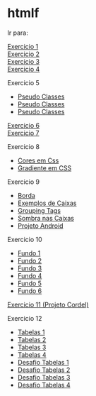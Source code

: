 # htmlf
 
Ir para:

<a href="https://jsa04.github.io/htmlf/ex001">Exercicio 1</a><br>
<a href="https://jsa04.github.io/htmlf/ex002">Exercicio 2</a><br>
<a href="https://jsa04.github.io/htmlf/ex003">Exercicio 3</a><br>
<a href="https://jsa04.github.io/htmlf/ex004">Exercicio 4</a>
<p>Exercicio 5</p>
<ul>
    <li><a href="https://jsa04.github.io/htmlf/ex005/pseudo_classes.html">Pseudo Classes</a></li>
    <li><a href="https://jsa04.github.io/htmlf/ex005/pseudo_elementos.html">Pseudo Classes</a></li>
    <li><a href="https://jsa04.github.io/htmlf/ex005/seletores_personalizados.html">Pseudo Classes</a></li>
</ul>
<a href="https://jsa04.github.io/htmlf/ex006">Exercicio 6</a><br>
<a href="https://jsa04.github.io/htmlf/ex007/estilos.html">Exercicio 7</a>
<p>Exercicio 8</p>
<ul>
    <li><a href="https://jsa04.github.io/htmlf/ex008/cores_em_css.html">Cores em Css</a></li>
    <li><a href="https://jsa04.github.io/htmlf/ex008/gradiente_em_css.html">Gradiente em CSS</a></li>
</ul>
<p>Exercicio 9</p>
<ul>
    <li><a href="https://jsa04.github.io/htmlf/ex009/borda.html">Borda</a></li>
    <li><a href="https://jsa04.github.io/htmlf/ex009/exemplos_de_caixas.html">Exemplos de Caixas</a></li>
    <li><a href="https://jsa04.github.io/htmlf/ex009/grouping_tags.html">Grouping Tags</a></li>
    <li><a href="https://jsa04.github.io/htmlf/ex009/sombra_nas_caixas.html">Sombra nas Caixas</a></li>
    <li><a href="https://jsa04.github.io/htmlf/ex009/des/android-site.html">Projeto Android</a></li>
</ul>
<p>Exercicio 10</p>
<ul>
    <li><a href="https://jsa04.github.io/htmlf/ex010/fundo001.html">Fundo 1</a></li>      
    <li><a href="https://jsa04.github.io/htmlf/ex010/fundo002.html">Fundo 2</a></li>    
    <li><a href="https://jsa04.github.io/htmlf/ex010/fundo003.html">Fundo 3</a></li>  
    <li><a href="https://jsa04.github.io/htmlf/ex010/fundo004.html">Fundo 4</a></li>      
    <li><a href="https://jsa04.github.io/htmlf/ex010/fundo005.html">Fundo 5</a></li>      
    <li><a href="https://jsa04.github.io/htmlf/ex010/fundo006.html">Fundo 6</a></li>      
</ul>
<a href="https://jsa04.github.io/htmlf/ex011">Exercicio 11 (Projeto Cordel)</a><br>
<p>Exercicio 12</p>
<ul>
    <li><a href="https://jsa04.github.io/htmlf/ex012/tabelas001.html">Tabelas 1</a></li>
    <li><a href="https://jsa04.github.io/htmlf/ex012/tabelas002.html">Tabelas 2</a></li>
    <li><a href="https://jsa04.github.io/htmlf/ex012/tabelas003.html">Tabelas 3</a></li>
    <li><a href="https://jsa04.github.io/htmlf/ex012/tabelas004.html">Tabelas 4</a></li>
    <li><a href="https://jsa04.github.io/htmlf/ex012/des/desafio-tabelas001.html">Desafio Tabelas 1</a></li>
    <li><a href="https://jsa04.github.io/htmlf/ex012/des/desafio-tabelas002.html">Desafio Tabelas 2</a></li>
    <li><a href="https://jsa04.github.io/htmlf/ex012/des/desafio-tabelas003.html">Desafio Tabelas 3</a></li>
    <li><a href="https://jsa04.github.io/htmlf/ex012/des/desafio-tabelas004.html">Desafio Tabelas 4</a></li>
</ul>